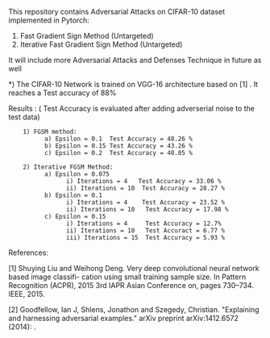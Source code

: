 This repository contains Adversarial Attacks on CIFAR-10 dataset implemented in Pytorch:
  1) Fast Gradient Sign Method (Untargeted)
  2) Iterative Fast Gradient Sign Method (Untargeted)
  
It will include more Adversarial Attacks and Defenses Technique in future as well

*) The CIFAR-10 Network is trained on VGG-16 architecture based on [1] . It reaches a Test accuracy of 88%

Results :  ( Test Accuracy is evaluated after adding adverserial noise to the test data)

        1) FGSM method:
              a) Epsilon = 0.1  Test Accuracy = 48.26 %
              b) Epsilon = 0.15 Test Accuracy = 43.26 %
              c) Epsilon = 0.2  Test Accuracy = 40.05 %

        2) Iterative FGSM Method:
              a) Epsilon = 0.075
                    i) Iterations = 4   Test Accuracy = 33.06 %
                    ii) Iterations = 10  Test Accuracy = 28.27 %
              b) Epsilon = 0.1
                    i) Iterations = 4    Test Accuracy = 23.52 %
                    ii) Iterations = 10   Test Accuracy = 17.98 %
              c) Epsilon = 0.15
                    i) Iterations = 4     Test Accuracy = 12.7%
                    ii) Iterations = 10   Test Accuract = 6.77 %
                    iii) Iterations = 15  Test Accuracy = 5.93 %
  






References:

[1] Shuying Liu and Weihong Deng. Very deep convolutional neural network based image classifi- cation using small training 
    sample size. In Pattern Recognition (ACPR), 2015 3rd IAPR Asian Conference on, pages 730–734. IEEE, 2015.
 
[2]  Goodfellow, Ian J, Shlens, Jonathon and Szegedy, Christian. "Explaining and harnessing adversarial examples." 
     arXiv preprint arXiv:1412.6572 (2014): . 

